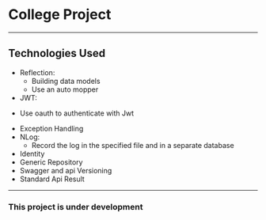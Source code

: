 # College Project
---
## Technologies Used
+ Reflection:   
    - Building data models
    - Use an auto mopper
+ JWT:
 - Use oauth to authenticate with Jwt
+ Exception Handling
+ NLog:
    - Record the log in the specified file and in a separate database
+ Identity 
+ Generic Repository
+ Swagger and api Versioning
+ Standard Api Result
***
### This project is under development